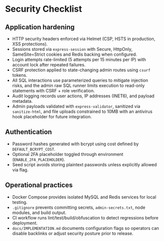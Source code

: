 # Security Checklist

## Application hardening
- HTTP security headers enforced via Helmet (CSP, HSTS in production, XSS protections).
- Sessions stored via `express-session` with Secure, HttpOnly, SameSite=Strict cookies and Redis backing when configured.
- Login attempts rate-limited (5 attempts per 15 minutes per IP) with account lock after repeated failures.
- CSRF protection applied to state-changing admin routes using `csurf` tokens.
- All SQL interactions use parameterized queries to mitigate injection risks, and the admin raw SQL runner limits execution to read-only statements with CSRF + role verification.
- Audit logging records user actions, IP addresses (INET6), and payload metadata.
- Admin payloads validated with `express-validator`, sanitized via `sanitize-html`, and file uploads constrained to 10MB with an antivirus hook placeholder for future integration.

## Authentication
- Password hashes generated with bcrypt using cost defined by `DEFAULT_BCRYPT_COST`.
- Optional 2FA placeholder toggled through environment (`ENABLE_2FA_PLACEHOLDER`).
- Seed script avoids storing plaintext passwords unless explicitly allowed via flag.

## Operational practices
- Docker Compose provides isolated MySQL and Redis services for local testing.
- `.gitignore` prevents committing secrets, `admin-secrets.txt`, node modules, and build output.
- CI workflow runs lint/test/build/obfuscation to detect regressions before deployment.
- `docs/IMPLEMENTATION.md` documents configuration flags so operators can disable backlinks or adjust security posture prior to release.

